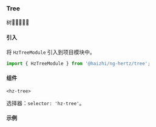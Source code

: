 ### Tree

树🎄🎄🎄🎄🎄

#### 引入
 将 `HzTreeModule` 引入到项目模块中。

```ts
import { HzTreeModule } from '@haizhi/ng-hertz/tree';
```

#### 组件
`<hz-tree>`

选择器：`selector: 'hz-tree'`。

#### 示例
